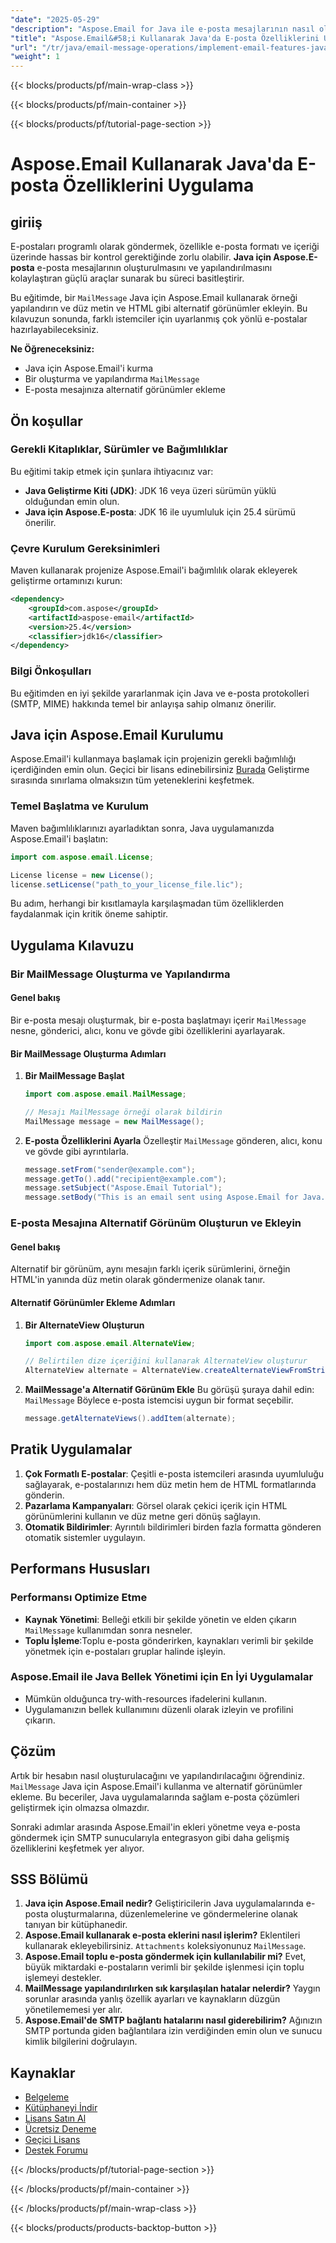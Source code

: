 ```yaml
---
"date": "2025-05-29"
"description": "Aspose.Email for Java ile e-posta mesajlarının nasıl oluşturulacağını ve yapılandırılacağını öğrenin. Bu kılavuz, MailMessage'ı kurmayı, alternatif görünümler eklemeyi ve performansı optimize etmeyi kapsar."
"title": "Aspose.Email&#58;i Kullanarak Java'da E-posta Özelliklerini Uygulayın Kapsamlı Bir Kılavuz"
"url": "/tr/java/email-message-operations/implement-email-features-java-aspose-email/"
"weight": 1
---
```


{{< blocks/products/pf/main-wrap-class >}}

{{< blocks/products/pf/main-container >}}

{{< blocks/products/pf/tutorial-page-section >}}
# Aspose.Email Kullanarak Java'da E-posta Özelliklerini Uygulama

## giriiş

E-postaları programlı olarak göndermek, özellikle e-posta formatı ve içeriği üzerinde hassas bir kontrol gerektiğinde zorlu olabilir. **Java için Aspose.E-posta** e-posta mesajlarının oluşturulmasını ve yapılandırılmasını kolaylaştıran güçlü araçlar sunarak bu süreci basitleştirir.

Bu eğitimde, bir `MailMessage` Java için Aspose.Email kullanarak örneği yapılandırın ve düz metin ve HTML gibi alternatif görünümler ekleyin. Bu kılavuzun sonunda, farklı istemciler için uyarlanmış çok yönlü e-postalar hazırlayabileceksiniz.

**Ne Öğreneceksiniz:**
- Java için Aspose.Email'i kurma
- Bir oluşturma ve yapılandırma `MailMessage`
- E-posta mesajınıza alternatif görünümler ekleme

## Ön koşullar

### Gerekli Kitaplıklar, Sürümler ve Bağımlılıklar
Bu eğitimi takip etmek için şunlara ihtiyacınız var:
- **Java Geliştirme Kiti (JDK)**: JDK 16 veya üzeri sürümün yüklü olduğundan emin olun.
- **Java için Aspose.E-posta**: JDK 16 ile uyumluluk için 25.4 sürümü önerilir.

### Çevre Kurulum Gereksinimleri
Maven kullanarak projenize Aspose.Email'i bağımlılık olarak ekleyerek geliştirme ortamınızı kurun:

```xml
<dependency>
    <groupId>com.aspose</groupId>
    <artifactId>aspose-email</artifactId>
    <version>25.4</version>
    <classifier>jdk16</classifier>
</dependency>
```

### Bilgi Önkoşulları
Bu eğitimden en iyi şekilde yararlanmak için Java ve e-posta protokolleri (SMTP, MIME) hakkında temel bir anlayışa sahip olmanız önerilir.

## Java için Aspose.Email Kurulumu
Aspose.Email'i kullanmaya başlamak için projenizin gerekli bağımlılığı içerdiğinden emin olun. Geçici bir lisans edinebilirsiniz [Burada](https://purchase.aspose.com/temporary-license/) Geliştirme sırasında sınırlama olmaksızın tüm yeteneklerini keşfetmek.

### Temel Başlatma ve Kurulum
Maven bağımlılıklarınızı ayarladıktan sonra, Java uygulamanızda Aspose.Email'i başlatın:

```java
import com.aspose.email.License;

License license = new License();
license.setLicense("path_to_your_license_file.lic");
```

Bu adım, herhangi bir kısıtlamayla karşılaşmadan tüm özelliklerden faydalanmak için kritik öneme sahiptir.

## Uygulama Kılavuzu

### Bir MailMessage Oluşturma ve Yapılandırma
#### Genel bakış
Bir e-posta mesajı oluşturmak, bir e-posta başlatmayı içerir `MailMessage` nesne, gönderici, alıcı, konu ve gövde gibi özelliklerini ayarlayarak.

#### Bir MailMessage Oluşturma Adımları
1. **Bir MailMessage Başlat**
   
   ```java
   import com.aspose.email.MailMessage;

   // Mesajı MailMessage örneği olarak bildirin
   MailMessage message = new MailMessage();
   ```
   
2. **E-posta Özelliklerini Ayarla**
   Özelleştir `MailMessage` gönderen, alıcı, konu ve gövde gibi ayrıntılarla.
   
   ```java
   message.setFrom("sender@example.com");
   message.getTo().add("recipient@example.com");
   message.setSubject("Aspose.Email Tutorial");
   message.setBody("This is an email sent using Aspose.Email for Java.");
   ```

### E-posta Mesajına Alternatif Görünüm Oluşturun ve Ekleyin
#### Genel bakış
Alternatif bir görünüm, aynı mesajın farklı içerik sürümlerini, örneğin HTML'in yanında düz metin olarak göndermenize olanak tanır.

#### Alternatif Görünümler Ekleme Adımları
1. **Bir AlternateView Oluşturun**
   
   ```java
   import com.aspose.email.AlternateView;

   // Belirtilen dize içeriğini kullanarak AlternateView oluşturur
   AlternateView alternate = AlternateView.createAlternateViewFromString("Alternate Text");
   ```
   
2. **MailMessage'a Alternatif Görünüm Ekle**
   Bu görüşü şuraya dahil edin: `MailMessage` Böylece e-posta istemcisi uygun bir format seçebilir.
   
   ```java
   message.getAlternateViews().addItem(alternate);
   ```

## Pratik Uygulamalar
1. **Çok Formatlı E-postalar**: Çeşitli e-posta istemcileri arasında uyumluluğu sağlayarak, e-postalarınızı hem düz metin hem de HTML formatlarında gönderin.
2. **Pazarlama Kampanyaları**: Görsel olarak çekici içerik için HTML görünümlerini kullanın ve düz metne geri dönüş sağlayın.
3. **Otomatik Bildirimler**: Ayrıntılı bildirimleri birden fazla formatta gönderen otomatik sistemler uygulayın.

## Performans Hususları
### Performansı Optimize Etme
- **Kaynak Yönetimi**: Belleği etkili bir şekilde yönetin ve elden çıkarın `MailMessage` kullanımdan sonra nesneler.
- **Toplu İşleme**:Toplu e-posta gönderirken, kaynakları verimli bir şekilde yönetmek için e-postaları gruplar halinde işleyin.
  
### Aspose.Email ile Java Bellek Yönetimi için En İyi Uygulamalar
- Mümkün olduğunca try-with-resources ifadelerini kullanın.
- Uygulamanızın bellek kullanımını düzenli olarak izleyin ve profilini çıkarın.

## Çözüm
Artık bir hesabın nasıl oluşturulacağını ve yapılandırılacağını öğrendiniz. `MailMessage` Java için Aspose.Email'i kullanma ve alternatif görünümler ekleme. Bu beceriler, Java uygulamalarında sağlam e-posta çözümleri geliştirmek için olmazsa olmazdır.

Sonraki adımlar arasında Aspose.Email'in ekleri yönetme veya e-posta göndermek için SMTP sunucularıyla entegrasyon gibi daha gelişmiş özelliklerini keşfetmek yer alıyor.

## SSS Bölümü
1. **Java için Aspose.Email nedir?** 
   Geliştiricilerin Java uygulamalarında e-posta oluşturmalarına, düzenlemelerine ve göndermelerine olanak tanıyan bir kütüphanedir.
2. **Aspose.Email kullanarak e-posta eklerini nasıl işlerim?**
   Eklentileri kullanarak ekleyebilirsiniz. `Attachments` koleksiyonunuz `MailMessage`.
3. **Aspose.Email toplu e-posta göndermek için kullanılabilir mi?**
   Evet, büyük miktardaki e-postaların verimli bir şekilde işlenmesi için toplu işlemeyi destekler.
4. **MailMessage yapılandırılırken sık karşılaşılan hatalar nelerdir?**
   Yaygın sorunlar arasında yanlış özellik ayarları ve kaynakların düzgün yönetilememesi yer alır.
5. **Aspose.Email'de SMTP bağlantı hatalarını nasıl giderebilirim?**
   Ağınızın SMTP portunda giden bağlantılara izin verdiğinden emin olun ve sunucu kimlik bilgilerini doğrulayın.

## Kaynaklar
- [Belgeleme](https://reference.aspose.com/email/java/)
- [Kütüphaneyi İndir](https://releases.aspose.com/email/java/)
- [Lisans Satın Al](https://purchase.aspose.com/buy)
- [Ücretsiz Deneme](https://releases.aspose.com/email/java/)
- [Geçici Lisans](https://purchase.aspose.com/temporary-license/)
- [Destek Forumu](https://forum.aspose.com/c/email/10)

{{< /blocks/products/pf/tutorial-page-section >}}

{{< /blocks/products/pf/main-container >}}

{{< /blocks/products/pf/main-wrap-class >}}

{{< blocks/products/products-backtop-button >}}